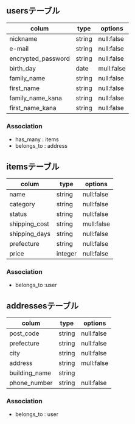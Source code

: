 ## usersテーブル
  |colum             |type   |options    |
  |------------------|-------|-----------|
  |nickname          |string |null:false |
  |e-mail            |string |null:false |
  |encrypted_password|string |null:false |
  |birth_day         |date   |mull:false |
  |family_name       |string |null:false |
  |first_name        |string |null:false |
  |family_name_kana  |string |null:false |
  |first_name_kana   |string |null:false |
 
  
  ### Association

- has_many : items
- belongs_to : address


## itemsテーブル

  | colum            |type   |options    |
  |------------------|-------|-----------|
  |name              |string |null:false |
  |category          |string |null:false |
  |status            |string |null:false |
  |shipping_cost     |string |mull:false |
  |shipping_days     |string |null:false |
  |prefecture        |string |null:false |
  |price             |integer|null:false
  ### Association
-  belongs_to :user

## addressesテーブル
  | colum            |type   |options    |
  |------------------|-------|-----------|
  |post_code         |string |null:false |
  |prefecture        |string |null:false |
  |city              |string |null:false |
  |address           |string |mull:false |
  |building_name     |string |           |
  |phone_number      |string |null:false |
  
  ### Association
  - belongs_to : user
